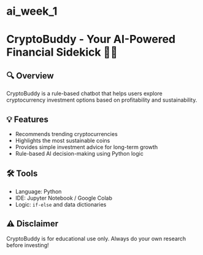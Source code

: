 # ai_week_1
# CryptoBuddy - Your AI-Powered Financial Sidekick 🤖🚀

## 🔍 Overview
CryptoBuddy is a rule-based chatbot that helps users explore cryptocurrency investment options based on profitability and sustainability.

## 💡 Features
- Recommends trending cryptocurrencies
- Highlights the most sustainable coins
- Provides simple investment advice for long-term growth
- Rule-based AI decision-making using Python logic

## 🛠️ Tools
- Language: Python
- IDE: Jupyter Notebook / Google Colab
- Logic: `if-else` and data dictionaries

## ⚠️ Disclaimer
CryptoBuddy is for educational use only. Always do your own research before investing!
